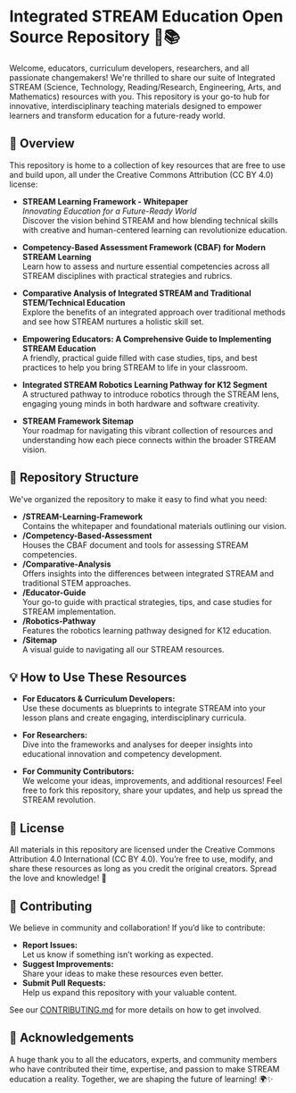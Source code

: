 # Integrated STREAM Education Open Source Repository 🚀📚

Welcome, educators, curriculum developers, researchers, and all passionate changemakers! We're thrilled to share our suite of Integrated STREAM (Science, Technology, Reading/Research, Engineering, Arts, and Mathematics) resources with you. This repository is your go-to hub for innovative, interdisciplinary teaching materials designed to empower learners and transform education for a future-ready world.

## 🌟 Overview

This repository is home to a collection of key resources that are free to use and build upon, all under the Creative Commons Attribution (CC BY 4.0) license:

- **STREAM Learning Framework - Whitepaper**  
  *Innovating Education for a Future-Ready World*  
  Discover the vision behind STREAM and how blending technical skills with creative and human-centered learning can revolutionize education.

- **Competency-Based Assessment Framework (CBAF) for Modern STREAM Learning**  
  Learn how to assess and nurture essential competencies across all STREAM disciplines with practical strategies and rubrics.

- **Comparative Analysis of Integrated STREAM and Traditional STEM/Technical Education**  
  Explore the benefits of an integrated approach over traditional methods and see how STREAM nurtures a holistic skill set.

- **Empowering Educators: A Comprehensive Guide to Implementing STREAM Education**  
  A friendly, practical guide filled with case studies, tips, and best practices to help you bring STREAM to life in your classroom.

- **Integrated STREAM Robotics Learning Pathway for K12 Segment**  
  A structured pathway to introduce robotics through the STREAM lens, engaging young minds in both hardware and software creativity.

- **STREAM Framework Sitemap**  
  Your roadmap for navigating this vibrant collection of resources and understanding how each piece connects within the broader STREAM vision.

## 📂 Repository Structure

We've organized the repository to make it easy to find what you need:

- **/STREAM-Learning-Framework**  
  Contains the whitepaper and foundational materials outlining our vision.
- **/Competency-Based-Assessment**  
  Houses the CBAF document and tools for assessing STREAM competencies.
- **/Comparative-Analysis**  
  Offers insights into the differences between integrated STREAM and traditional STEM approaches.
- **/Educator-Guide**  
  Your go-to guide with practical strategies, tips, and case studies for STREAM implementation.
- **/Robotics-Pathway**  
  Features the robotics learning pathway designed for K12 education.
- **/Sitemap**  
  A visual guide to navigating all our STREAM resources.

## 💡 How to Use These Resources

- **For Educators & Curriculum Developers:**  
  Use these documents as blueprints to integrate STREAM into your lesson plans and create engaging, interdisciplinary curricula.

- **For Researchers:**  
  Dive into the frameworks and analyses for deeper insights into educational innovation and competency development.

- **For Community Contributors:**  
  We welcome your ideas, improvements, and additional resources! Feel free to fork this repository, share your updates, and help us spread the STREAM revolution.

## 📜 License

All materials in this repository are licensed under the Creative Commons Attribution 4.0 International (CC BY 4.0). You’re free to use, modify, and share these resources as long as you credit the original creators. Spread the love and knowledge! 💖

## 🤝 Contributing

We believe in community and collaboration! If you’d like to contribute:

- **Report Issues:**  
  Let us know if something isn’t working as expected.
- **Suggest Improvements:**  
  Share your ideas to make these resources even better.
- **Submit Pull Requests:**  
  Help us expand this repository with your valuable content.

See our [CONTRIBUTING.md](CONTRIBUTING.md) for more details on how to get involved.

## 🙏 Acknowledgements

A huge thank you to all the educators, experts, and community members who have contributed their time, expertise, and passion to make STREAM education a reality. Together, we are shaping the future of learning! 🌍✨
